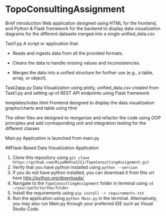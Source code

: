 # TopoConsultingAssignment
Brief introduction
Web application designed using HTML for the frontend, and Python & Flask framework for the backend to display data visualization diagrams for the different datasets merged into a single unified_data.csv

Tast1.py
A script or application that:

- Reads and ingests data from all the provided formats.

- Cleans the data to handle missing values and inconsistencies.

- Merges the data into a unified structure for further use (e.g., a table, array, or object).

Task2app.py
Data Visualization using plotly, unified_data.csv created from Task1.py and setting up of REST API endpoints using Flask framework

templates/index.html
Frontend designed to display the data visualization graphs/charts and table using html

The other files are designed to reorganize and refactor the code using OOP principles and add corresponding unit and integration testing
for the different classes

Main.py
Application is launched from main.py

##Flask-Based Data Visualization Application
1. Clone this repository using `git clone https://github.com/RiyaMehta2211/TopoConsultingAssignment.git`
2. Verify that you have python installed using `python --version`
3. If you do not have python installed, you can download it from this url here http://python.org/downloads/
4. Navigate to the `TopoConsultingAssignment` folder in terminal using `cd ~/your/path/to/the/folder`
5. Install the requirements using `pip install -r requirements.txt`
6. Run the application using `python Main.py` in the terminal. Alternatively, you may also run Main.py through your preferred
IDE such as Visual Studio Code.
